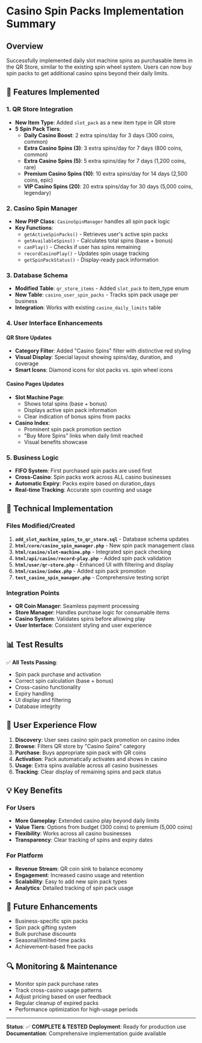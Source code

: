# Casino Spin Packs Implementation Summary

## Overview
Successfully implemented daily slot machine spins as purchasable items in the QR Store, similar to the existing spin wheel system. Users can now buy spin packs to get additional casino spins beyond their daily limits.

## 🎰 Features Implemented

### 1. QR Store Integration
- **New Item Type**: Added `slot_pack` as a new item type in QR store
- **5 Spin Pack Tiers**:
  - **Daily Casino Boost**: 2 extra spins/day for 3 days (300 coins, common)
  - **Extra Casino Spins (3)**: 3 extra spins/day for 7 days (800 coins, common)
  - **Extra Casino Spins (5)**: 5 extra spins/day for 7 days (1,200 coins, rare)
  - **Premium Casino Spins (10)**: 10 extra spins/day for 14 days (2,500 coins, epic)
  - **VIP Casino Spins (20)**: 20 extra spins/day for 30 days (5,000 coins, legendary)

### 2. Casino Spin Manager
- **New PHP Class**: `CasinoSpinManager` handles all spin pack logic
- **Key Functions**:
  - `getActiveSpinPacks()` - Retrieves user's active spin packs
  - `getAvailableSpins()` - Calculates total spins (base + bonus)
  - `canPlay()` - Checks if user has spins remaining
  - `recordCasinoPlay()` - Updates spin usage tracking
  - `getSpinPackStatus()` - Display-ready pack information

### 3. Database Schema
- **Modified Table**: `qr_store_items` - Added `slot_pack` to item_type enum
- **New Table**: `casino_user_spin_packs` - Tracks spin pack usage per business
- **Integration**: Works with existing `casino_daily_limits` table

### 4. User Interface Enhancements

#### QR Store Updates
- **Category Filter**: Added "Casino Spins" filter with distinctive red styling
- **Visual Display**: Special layout showing spins/day, duration, and coverage
- **Smart Icons**: Diamond icons for slot packs vs. spin wheel icons

#### Casino Pages Updates
- **Slot Machine Page**: 
  - Shows total spins (base + bonus)
  - Displays active spin pack information
  - Clear indication of bonus spins from packs
- **Casino Index**: 
  - Prominent spin pack promotion section
  - "Buy More Spins" links when daily limit reached
  - Visual benefits showcase

### 5. Business Logic
- **FIFO System**: First purchased spin packs are used first
- **Cross-Casino**: Spin packs work across ALL casino businesses
- **Automatic Expiry**: Packs expire based on duration_days
- **Real-time Tracking**: Accurate spin counting and usage

## 🔧 Technical Implementation

### Files Modified/Created
1. **`add_slot_machine_spins_to_qr_store.sql`** - Database schema updates
2. **`html/core/casino_spin_manager.php`** - New spin pack management class
3. **`html/casino/slot-machine.php`** - Integrated spin pack checking
4. **`html/api/casino/record-play.php`** - Added spin pack validation
5. **`html/user/qr-store.php`** - Enhanced UI with filtering and display
6. **`html/casino/index.php`** - Added spin pack promotion
7. **`test_casino_spin_manager.php`** - Comprehensive testing script

### Integration Points
- **QR Coin Manager**: Seamless payment processing
- **Store Manager**: Handles purchase logic for consumable items
- **Casino System**: Validates spins before allowing play
- **User Interface**: Consistent styling and user experience

## 📊 Test Results
✅ **All Tests Passing**:
- Spin pack purchase and activation
- Correct spin calculation (base + bonus)
- Cross-casino functionality
- Expiry handling
- UI display and filtering
- Database integrity

## 🎯 User Experience Flow

1. **Discovery**: User sees casino spin pack promotion on casino index
2. **Browse**: Filters QR store by "Casino Spins" category
3. **Purchase**: Buys appropriate spin pack with QR coins
4. **Activation**: Pack automatically activates and shows in casino
5. **Usage**: Extra spins available across all casino businesses
6. **Tracking**: Clear display of remaining spins and pack status

## 💡 Key Benefits

### For Users
- **More Gameplay**: Extended casino play beyond daily limits
- **Value Tiers**: Options from budget (300 coins) to premium (5,000 coins)
- **Flexibility**: Works across all casino businesses
- **Transparency**: Clear tracking of spins and expiry dates

### For Platform
- **Revenue Stream**: QR coin sink to balance economy
- **Engagement**: Increased casino usage and retention
- **Scalability**: Easy to add new spin pack types
- **Analytics**: Detailed tracking of spin pack usage

## 🚀 Future Enhancements
- Business-specific spin packs
- Spin pack gifting system
- Bulk purchase discounts
- Seasonal/limited-time packs
- Achievement-based free packs

## 🔍 Monitoring & Maintenance
- Monitor spin pack purchase rates
- Track cross-casino usage patterns
- Adjust pricing based on user feedback
- Regular cleanup of expired packs
- Performance optimization for high-usage periods

---

**Status**: ✅ **COMPLETE & TESTED**
**Deployment**: Ready for production use
**Documentation**: Comprehensive implementation guide available 